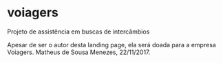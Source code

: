 # voiagers
Projeto de assistência em buscas de intercâmbios

Apesar de ser o autor desta landing page, ela será doada para a empresa Voiagers. Matheus de Sousa Menezes, 22/11/2017.
